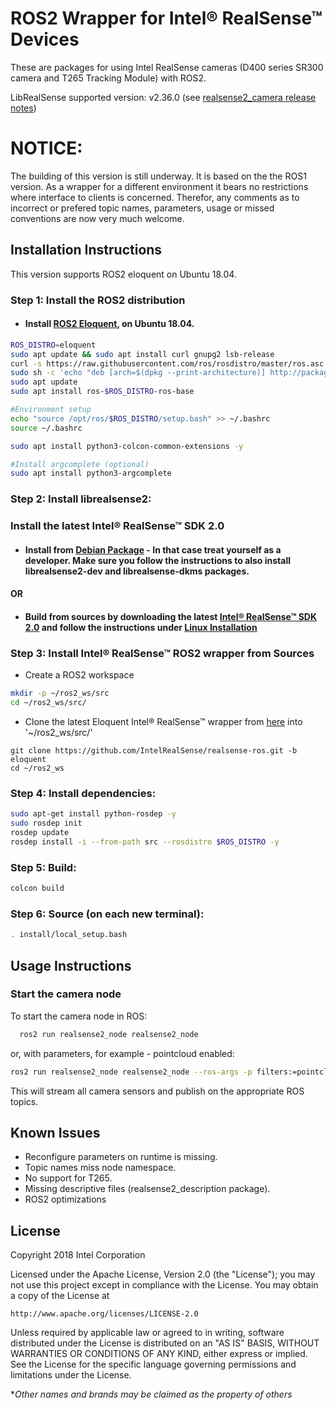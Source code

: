 # ROS2 Wrapper for Intel&reg; RealSense&trade; Devices
These are packages for using Intel RealSense cameras (D400 series SR300 camera and T265 Tracking Module) with ROS2.

LibRealSense supported version: v2.36.0 (see [realsense2_camera release notes](https://github.com/IntelRealSense/realsense-ros/releases))

# NOTICE:
The building of this version is still underway. 
It is based on the the ROS1 version.
As a wrapper for a different environment it bears no restrictions where interface to clients is concerned.
Therefor, any comments as to incorrect or prefered topic names, parameters, usage or missed conventions are now very much welcome.

## Installation Instructions
This version supports ROS2 eloquent on Ubuntu 18.04.

   ### Step 1: Install the ROS2 distribution
   - #### Install [ROS2 Eloquent](https://index.ros.org/doc/ros2/Installation/Eloquent/Linux-Install-Debians/), on Ubuntu 18.04.

   ```bash
  ROS_DISTRO=eloquent
  sudo apt update && sudo apt install curl gnupg2 lsb-release
  curl -s https://raw.githubusercontent.com/ros/rosdistro/master/ros.asc | sudo apt-key add -
  sudo sh -c 'echo "deb [arch=$(dpkg --print-architecture)] http://packages.ros.org/ros2/ubuntu $(lsb_release -cs) main" > /etc/apt/sources.list.d/ros2-latest.list'
  sudo apt update
  sudo apt install ros-$ROS_DISTRO-ros-base

  #Environment setup
  echo "source /opt/ros/$ROS_DISTRO/setup.bash" >> ~/.bashrc
  source ~/.bashrc

  sudo apt install python3-colcon-common-extensions -y

  #Install argcomplete (optional)
  sudo apt install python3-argcomplete
   ```


  ### Step 2: Install librealsense2:
   ### Install the latest Intel&reg; RealSense&trade; SDK 2.0
   - #### Install from [Debian Package](https://github.com/IntelRealSense/librealsense/blob/master/doc/distribution_linux.md#installing-the-packages) - In that case treat yourself as a developer. Make sure you follow the instructions to also install librealsense2-dev and librealsense-dkms packages.

   #### OR
   - #### Build from sources by downloading the latest [Intel&reg; RealSense&trade; SDK 2.0](https://github.com/IntelRealSense/librealsense/releases/tag/v2.37.0) and follow the instructions under [Linux Installation](https://github.com/IntelRealSense/librealsense/blob/master/doc/installation.md)


   ### Step 3: Install Intel&reg; RealSense&trade; ROS2 wrapper from Sources
   - Create a ROS2 workspace
   ```bash
   mkdir -p ~/ros2_ws/src
   cd ~/ros2_ws/src/
   ```
   - Clone the latest Eloquent Intel&reg; RealSense&trade;  wrapper from [here](https://github.com/IntelRealSense/realsense-ros.git) into '~/ros2_ws/src/'
   ```bashrc
   git clone https://github.com/IntelRealSense/realsense-ros.git -b eloquent
   cd ~/ros2_ws
   ```

  ### Step 4: Install dependencies:
   ```bash
  sudo apt-get install python-rosdep -y
  sudo rosdep init
  rosdep update
  rosdep install -i --from-path src --rosdistro $ROS_DISTRO -y
  ```

  ### Step 5: Build:
  ```bash
  colcon build
  ```

  ### Step 6: Source (on each new terminal):
  ```bash
  . install/local_setup.bash
  ```


## Usage Instructions

### Start the camera node
To start the camera node in ROS:

```bash
  ros2 run realsense2_node realsense2_node 
```
or, with parameters, for example - pointcloud enabled:
```bash
ros2 run realsense2_node realsense2_node --ros-args -p filters:=pointcloud
```

This will stream all camera sensors and publish on the appropriate ROS topics.

## Known Issues
* Reconfigure parameters on runtime is missing.
* Topic names miss node namespace.
* No support for T265.
* Missing descriptive files (realsense2_description package).
* ROS2 optimizations

## License
Copyright 2018 Intel Corporation

Licensed under the Apache License, Version 2.0 (the "License");
you may not use this project except in compliance with the License.
You may obtain a copy of the License at

    http://www.apache.org/licenses/LICENSE-2.0

Unless required by applicable law or agreed to in writing, software
distributed under the License is distributed on an "AS IS" BASIS,
WITHOUT WARRANTIES OR CONDITIONS OF ANY KIND, either express or implied.
See the License for the specific language governing permissions and
limitations under the License.

**Other names and brands may be claimed as the property of others*
